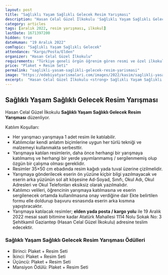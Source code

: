 ```yaml
---
layout: post
title: "Sağlıklı Yaşam Sağlıklı Gelecek Resim Yarışması"
description: "Hasan Celal Güzel İlkokulu 'Sağlıklı Yaşam Sağlıklı Gelecek Resim Yarışması' düzenliyor."
category: articles
tags: [aralık 2022, resim yarışması, ilkokul]
lastDate: 1671397200
hidden: true
dateHuman: "19 Aralık 2022"
comTopic: "Sağlıklı Yaşam Sağlıklı Gelecek"
attendance: "Kargo/Posta/Elden"
organizer: "Hasan Celal Güzel İlkokulu"
requirements: "Türkiye geneli örgün öğrenim gören resmi ve özel ilkokul öğrencileri katılabilir."
price: "Plaket + Resim Seti"
permalink: "saglikli-yasam-saglikli-gelecek-resim-yarismasi"
image: "https://edebiyatyarismalari.com/images/2022/kasim/saglikli-yasam-saglikli-gelecek-resim-yarismasi.jpg"
excerpt:  "Hasan Celal Güzel İlkokulu <strong> Sağlıklı Yaşam Sağlıklı Gelecek Resim Yarışması </strong> düzenliyor."
---
```


## Sağlıklı Yaşam Sağlıklı Gelecek Resim Yarışması
Hasan Celal Güzel İlkokulu **Sağlıklı Yaşam Sağlıklı Gelecek Resim Yarışması** düzenliyor.  

Katılım Koşulları:
- Her yarışmacı yarışmaya 1 adet resim ile katılabilir.
- Katılımcılar kendi anlatım biçimlerine uygun her türlü tekniği ve malzemeyi kullanmakta serbesttir.
- Yarışmaya katılan resimlerin, daha önce herhangi bir yarışmaya katılmamış ve herhangi bir yerde yayımlanmamış / sergilenmemiş olup özgün bir çalışma olması gereklidir.
- Resimler 35×50 cm ebadında resim kağıdı yada tuval üzerine çizilmelidir.
- Yarışmaya gönderilecek eserin ön yüzüne kiçbir bilgi yazılmayacak ve eserin arka yüzünün sol alt köşesine Ad-Soyad, Sınıfı, Okul Adı, Okul Adresleri ve Okul Telefonları eksiksiz olarak yazılmalıdır.
- Katılımcı velileri, öğrencinin yarışmaya katılmasına ve eserin sergilenecek ortamda kullanılmasına onay verdiğine dair Ekte belirtilen formu elle doldurup başvuru esnasında eserin arka kısmına yapıştıracaktır.
- Yarışmaya katılacak resimler; **elden yada posta / kargo yolu** ile 19 Aralık 2022 mesai saati bitimine kadar Atatürk Mahallesi 1114 Nolu Sokak No: 3 Şehitkamil Gaziantep (Hasan Celal Güzel İlkokulu) adresine teslim edecektir.

### Sağlıklı Yaşam Sağlıklı Gelecek Resim Yarışması Ödülleri
- Birinci: Plaket + Resim Seti
- İkinci: Plaket + Resim Seti
- Üçüncü: Plaket + Resim Seti
- Mansiyon Ödülü: Plaket + Resim Seti
